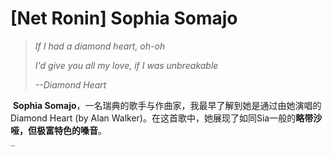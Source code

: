 # [Net Ronin] Sophia Somajo

> _If I had a diamond heart, oh-oh_
>
> *I'd give you all my love, if I was unbreakable*
>
> *--Diamond Heart*

​	**Sophia Somajo**，一名瑞典的歌手与作曲家，我最早了解到她是通过由她演唱的Diamond Heart (by Alan Walker)。在这首歌中，她展现了如同Sia一般的**略带沙哑，但极富特色的嗓音**。

<img src="../../Images/soso.png" alt="soso" style="zoom:15%;" />
